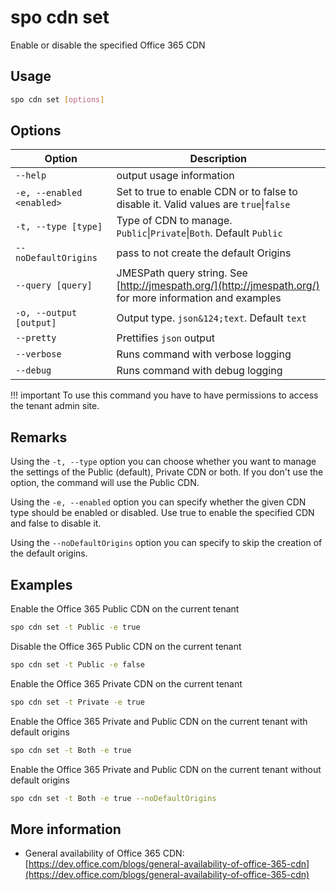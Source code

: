 # spo cdn set

Enable or disable the specified Office 365 CDN

## Usage

```sh
spo cdn set [options]
```

## Options

Option|Description
------|-----------
`--help`|output usage information
`-e, --enabled <enabled>`|Set to true to enable CDN or to false to disable it. Valid values are `true`&#x7c;`false`
`-t, --type [type]`|Type of CDN to manage. `Public`&#x7c;`Private`&#x7c;`Both`. Default `Public`
`--noDefaultOrigins`|pass to not create the default Origins
`--query [query]`|JMESPath query string. See [http://jmespath.org/](http://jmespath.org/) for more information and examples
`-o, --output [output]`|Output type. <code>json&124;text</code>. Default `text`
`--pretty`|Prettifies `json` output
`--verbose`|Runs command with verbose logging
`--debug`|Runs command with debug logging

!!! important
    To use this command you have to have permissions to access the tenant admin site.

## Remarks

Using the `-t, --type` option you can choose whether you want to manage the settings of the Public (default), Private CDN or both. If you don't use the option, the command will use the Public CDN.

Using the `-e, --enabled` option you can specify whether the given CDN type should be enabled or disabled. Use true to enable the specified CDN and false to disable it.

Using the `--noDefaultOrigins` option you can specify to skip the creation of the default origins.

## Examples

Enable the Office 365 Public CDN on the current tenant

```sh
spo cdn set -t Public -e true
```

Disable the Office 365 Public CDN on the current tenant

```sh
spo cdn set -t Public -e false
```

Enable the Office 365 Private CDN on the current tenant

```sh
spo cdn set -t Private -e true
```

Enable the Office 365 Private and Public CDN on the current tenant with default origins

```sh
spo cdn set -t Both -e true
```

Enable the Office 365 Private and Public CDN on the current tenant without default origins

```sh
spo cdn set -t Both -e true --noDefaultOrigins
```

## More information

- General availability of Office 365 CDN: [https://dev.office.com/blogs/general-availability-of-office-365-cdn](https://dev.office.com/blogs/general-availability-of-office-365-cdn)
